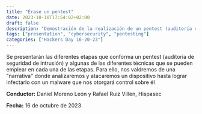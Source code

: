 ```yaml
---
title: "Érase un pentest"
date: 2023-10-10T17:54:02+02:00
draft: false
description: "Demostración de la realización de un pentest (auditoría de seguridad de intrusión) y pasando por las fases con diversos ejemplos prácticos"
tags: ["presentation", "cybersecurity", "pentesting"]
categories: ["Hackers Day 16-20-23"]
---
```

Se presentarán las diferentes etapas que conforma un pentest (auditoría de seguridad de intrusión) y algunas de las diferentes técnicas que se pueden emplear en cada una de las etapas. Para ello, nos valdremos de una "narrativa" donde analizaremos y atacaremos un dispositivo hasta lograr infectarlo con un malware que nos otorgará control sobre él

**Conductor:** Daniel Moreno León y Rafael Ruiz Villen, Hispasec

**Fecha:** 16 de octubre de 2023
